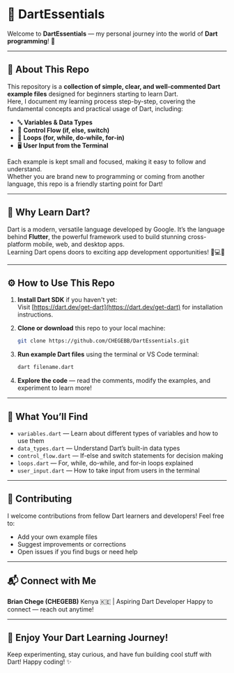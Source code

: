 
# 🚀 DartEssentials

Welcome to **DartEssentials** — my personal journey into the world of **Dart programming**! 🎉

---

## 🌟 About This Repo

This repository is a **collection of simple, clear, and well-commented Dart example files** designed for beginners starting to learn Dart.  
Here, I document my learning process step-by-step, covering the fundamental concepts and practical usage of Dart, including:

- 🔤 **Variables & Data Types**  
- 🔀 **Control Flow (if, else, switch)**  
- 🔁 **Loops (for, while, do-while, for-in)**  
- 🖥️ **User Input from the Terminal**

Each example is kept small and focused, making it easy to follow and understand.  
Whether you are brand new to programming or coming from another language, this repo is a friendly starting point for Dart!

---

## 🎯 Why Learn Dart?

Dart is a modern, versatile language developed by Google. It’s the language behind **Flutter**, the powerful framework used to build stunning cross-platform mobile, web, and desktop apps.  
Learning Dart opens doors to exciting app development opportunities! 📱💻🌐

---

## ⚙️ How to Use This Repo

1. **Install Dart SDK** if you haven't yet:  
   Visit [https://dart.dev/get-dart](https://dart.dev/get-dart) for installation instructions.

2. **Clone or download** this repo to your local machine:  
   ```bash
   git clone https://github.com/CHEGEBB/DartEssentials.git


3. **Run example Dart files** using the terminal or VS Code terminal:

   ```bash
   dart filename.dart
   ```

4. **Explore the code** — read the comments, modify the examples, and experiment to learn more!

---

## 📂 What You’ll Find

* `variables.dart` — Learn about different types of variables and how to use them
* `data_types.dart` — Understand Dart’s built-in data types
* `control_flow.dart` — If-else and switch statements for decision making
* `loops.dart` — For, while, do-while, and for-in loops explained
* `user_input.dart` — How to take input from users in the terminal

---

## 🤝 Contributing

I welcome contributions from fellow Dart learners and developers!
Feel free to:

* Add your own example files
* Suggest improvements or corrections
* Open issues if you find bugs or need help

---

## 📬 Connect with Me

**Brian Chege (CHEGEBB)**
Kenya 🇰🇪 | Aspiring Dart Developer
Happy to connect — reach out anytime!

---

## 🎉 Enjoy Your Dart Learning Journey!

Keep experimenting, stay curious, and have fun building cool stuff with Dart!
Happy coding! ✨


